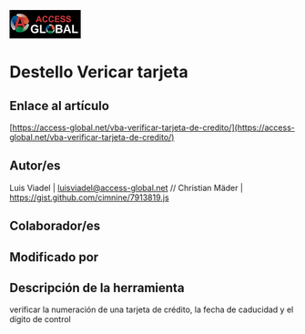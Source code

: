 ﻿![Access-global](/blob/main/Images/Logo1.png)
# Destello Vericar tarjeta
## Enlace al artículo
[https://access-global.net/vba-verificar-tarjeta-de-credito/](https://access-global.net/vba-verificar-tarjeta-de-credito/)
## Autor/es
Luis Viadel | luisviadel@access-global.net // Christian Mäder | https://gist.github.com/cimnine/7913819.js
## Colaborador/es

## Modificado por

## Descripción de la herramienta
verificar la numeración de una tarjeta de crédito, la fecha de caducidad y el dígito de control


